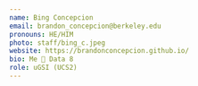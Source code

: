 ```yaml
---
name: Bing Concepcion
email: brandon_concepcion@berkeley.edu
pronouns: HE/HIM
photo: staff/bing_c.jpeg
website: https://brandonconcepcion.github.io/
bio: Me 🤝 Data 8 
role: uGSI (UCS2)
---
```


